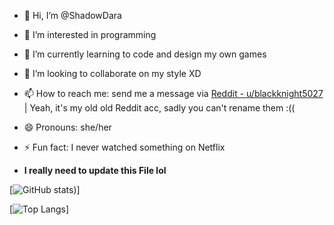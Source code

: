 - 👋 Hi, I’m @ShadowDara
- 👀 I’m interested in programming
- 🌱 I’m currently learning to code and design my own games
- 💞️ I’m looking to collaborate on my style XD
- 📫 How to reach me: send me a message via [Reddit - u/blackknight5027](https://reddit.com/u/blackknight5027) | Yeah, it's my old old Reddit acc, sadly you can't rename them :((
- 😄 Pronouns: she/her
- ⚡ Fun fact: I never watched something on Netflix

- **I really need to update this File lol**

[![GitHub stats](https://github-readme-stats.vercel.app/api?username=Shadowdara&theme=radical))]

[![Top Langs](https://github-readme-stats.vercel.app/api/top-langs/?username=Shadowdara&theme=radical)]

<!---
ShadowDara/ShadowDara is a ✨ special ✨ repository because its `README.md` (this file) appears on your GitHub profile.
You can click the Preview link to take a look at your changes.
--->
